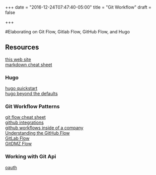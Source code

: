 +++
date = "2016-12-24T07:47:40-05:00"
title = "Git Workflow"
draft = false

+++

#Elaborating on Git Flow, Gitlab Flow, GitHub Flow, and Hugo

## Resources
[this web site](http://analyticsangel.azurewebsites.net/index.html)  
[markdown cheat sheet](https://github.com/adam-p/markdown-here/wiki/Markdown-Cheatsheet)  

### Hugo
[hugo quickstart](http://gohugo.io/overview/quickstart/)  
[hugo beyond the defaults](https://npf.io/2014/08/hugo-beyond-the-defaults/)  

### Git Workflow Patterns
[git flow cheat sheet](http://danielkummer.github.io/git-flow-cheatsheet/)  
[github integrations](https://github.com/integrations)  
[github workflows inside of a company](https://www.nczonline.net/blog/2013/05/21/github-workflows-inside-of-a-company/)  
[Understanding the GitHub Flow](https://guides.github.com/introduction/flow/)  
[GitLab Flow](https://about.gitlab.com/2014/09/29/gitlab-flow/)  
[GitDMZ Flow](https://gist.github.com/djspiewak/9f2f91085607a4859a66)  

### Working with Git Api
[oauth](https://github.com/Axosoft/oauthd)  
